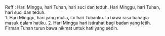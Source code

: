 Reff :
Hari Minggu, hari Tuhan, hari suci dan teduh.
Hari Minggu, hari Tuhan, hari suci dan teduh.
<br>
1.
Hari Minggu, hari yang mulia, itu hari Tuhanku.
Ia bawa rasa bahagia masuk dalam hatiku.
2.
Hari Minggu hari istirahat bagi badan yang letih.
Firman Tuhan turun bawa nikmat untuk hati yang sedih.